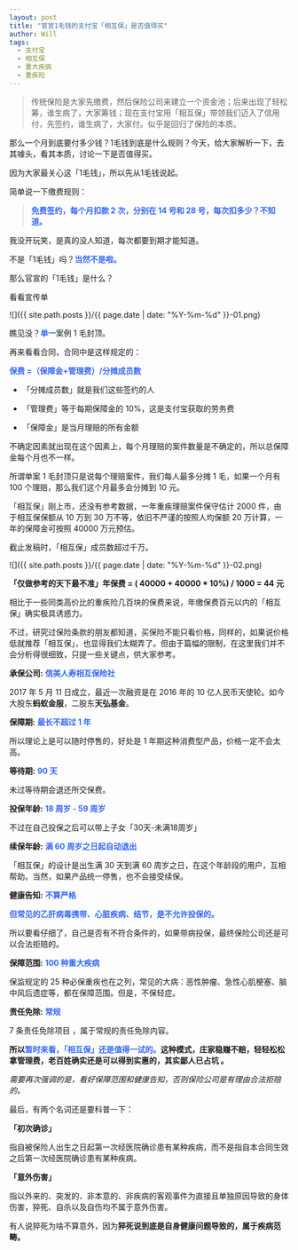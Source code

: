 ```yaml
---
layout: post
title: "官宣1毛钱的支付宝「相互保」是否值得买"
author: Will
tags: 
  - 支付宝
  - 相互保
  - 重大疾病
  - 重疾险
---
```


> 传统保险是大家先缴费，然后保险公司来建立一个资金池；后来出现了轻松筹，谁生病了，大家筹钱；现在支付宝用「相互保」带领我们迈入了信用付，先签约，谁生病了，大家付。似乎是回归了保险的本质。

那么一个月到底要付多少钱？1毛钱到底是什么规则？今天，给大家解析一下，去其噱头，看其本质，讨论一下是否值得买。

因为大家最关心这「1毛钱」，所以先从1毛钱说起。

简单说一下缴费规则：

> <a style="color: #3366ff"><b>免费签约，每个月扣款 2 次，分别在 14 号和 28 号，每次扣多少？不知道。</b></a>

我没开玩笑，是真的没人知道，每次都要到期才能知道。

不是「1毛钱」吗？<a style="color: #3366ff"><b>当然不是啦。</b></a>

那么官宣的「1毛钱」是什么？

看看宣传单

![]({{ site.path.posts }}/{{ page.date | date: "%Y-%m-%d" }}-01.png)

瞧见没？<a style="color: #3366ff"><b>单一</b></a>案例 1 毛封顶。

再来看看合同，合同中是这样规定的：

<a style="color: #3366ff"><b>保费 =（保障金+管理费）/分摊成员数</b></a>

- 「分摊成员数」就是我们这些签约的人

- 「管理费」等于每期保障金的 10%，这是支付宝获取的劳务费

- 「保障金」是当月理赔的所有金额

不确定因素就出现在这个因素上，每个月理赔的案件数量是不确定的，所以总保障金每个月也不一样。

所谓单案 1 毛封顶只是说每个理赔案件，我们每人最多分摊 1 毛，如果一个月有 100 个理赔，那么我们这个月最多会分摊到 10 元。

「相互保」刚上市，还没有参考数据，一年重疾理赔案件保守估计 2000 件，由于相互保保额从 10 万到 30 万不等，依旧不严谨的按照人均保额 20 万计算，一年的保障金可按照 40000 万元预估。

截止发稿时，「相互保」成员数超过千万。

![]({{ site.path.posts }}/{{ page.date | date: "%Y-%m-%d" }}-02.png)

**「仅做参考的天下最不准」年保费 = ( 40000 + 40000 * 10%) / 1000 = 44 元**

相比于一些同类高价比的重疾险几百块的保费来说，年缴保费百元以内的「相互保」确实极具诱惑力。

不过，研究过保险条款的朋友都知道，买保险不能只看价格，同样的，如果说价格低就推荐「相互保」，也显得我们太糊弄了。但由于篇幅的限制，在这里我们并不会分析得很细致，只提一些关键点，供大家参考。

**承保公司:** <a style="color: #3366ff"><b>信美人寿相互保险社</b></a>

2017 年 5 月 11 日成立，最近一次融资是在 2016 年的 10 亿人民币天使轮。如今大股东**蚂蚁金服**，二股东**天弘基金**。

**保障期:** <a style="color: #3366ff"><b>最长不超过 1 年</b></a>

所以理论上是可以随时停售的，好处是 1 年期这种消费型产品，价格一定不会太高。

**等待期:** <a style="color: #3366ff"><b>90 天</b></a>

未过等待期会退还所交保费。

**投保年龄:** <a style="color: #3366ff"><b>18 周岁 - 59 周岁</b></a>

不过在自己投保之后可以带上子女「30天-未满18周岁」

**续保年龄:** <a style="color: #3366ff"><b>满 60 周岁之日起自动退出</b></a>

「相互保」的设计是出生满 30 天到满 60 周岁之日，在这个年龄段的用户，互相帮助。当然，如果产品统一停售，也不会接受续保。

**健康告知:** <a style="color: #3366ff"><b>不算严格</b></a>

<a style="color: #3366ff"><b>但常见的乙肝病毒携带、心脏疾病、结节，是不允许投保的。</b></a>

所以要看仔细了，自己是否有不符合条件的，如果带病投保，最终保险公司还是可以合法拒赔的。

**保障范围:** <a style="color: #3366ff"><b> 100 种重大疾病</b></a>

保监规定的 25 种必保重疾也在之列，常见的大病：恶性肿瘤、急性心肌梗塞、脑中风后遗症等，都在保障范围。但是，不保轻症。


**责任免除:** <a style="color: #3366ff"><b>常规</b></a>

7 条责任免除项目 ，属于常规的责任免除内容。

**所以<a style="color: #3366ff"><b>暂时来看，「相互保」还是值得一试的。</b></a>这种模式，庄家稳赚不赔，轻轻松松拿管理费，老百姓确实还是可以得到实惠的，其实鄙人已占坑 。**

*需要再次强调的是，看好保障范围和健康告知，否则保险公司是有理由合法拒赔的。*

 
最后，有两个名词还是要科普一下：

**「初次确诊」**

指自被保险人出生之日起第一次经医院确诊患有某种疾病，而不是指自本合同生效之后第一次经医院确诊患有某种疾病。

**「意外伤害」**

指以外来的、突发的、非本意的、非疾病的客观事件为直接且单独原因导致的身体伤害，猝死、自杀以及自伤均不属于意外伤害。

有人说猝死为啥不算意外，因为**猝死说到底是自身健康问题导致的，属于疾病范畴。**
